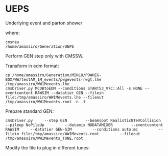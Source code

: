 UEPS
====

Underlying event and parton shower


where:

    cmsneu
    /home/amassiro/Generation/UEPS


Perform GEN step only with CMSSW.

Transform in edm format:

    cp /home/amassiro/Generation/MINLO/POWHEG-BOX/WW/testAM_1M_events/pwgevents-rwgt.lhe /tmp/amassiro/WW1Mevents.lhe
    cmsDriver.py MCDBtoEDM --conditions START53_V7C::All -s NONE --eventcontent RAWSIM --datatier GEN --filein file:/tmp/amassiro/WW1Mevents.lhe --fileout /tmp/amassiro/WW1Mevents.root -n -1


Prepare standard GEN:

    cmsDriver.py     --step GEN        --beamspot Realistic8TeVCollision    --pileup NoPileUp         --datamix NODATAMIXER        --eventcontent RAWSIM     --datatier GEN-SIM         --conditions auto:mc         --filein file:/tmp/amassiro/WW1Mevents.root         --fileout /tmp/amassiro/WW1Mevents_TUNE.root


Modify the file to plug in different tunes:




